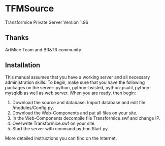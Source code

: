 # TFMSource
Transformice Private Server Version 1.96

## Thanks
ArtMice Team and BR&TR community


## Installation

This manual assumes that you have a working server and all necessary administration skills. To begin, make sure that you have the following packages on the server: python, python-twisted, python-psutil, python-mysqldb as well as web server. When you are ready, then begin:

   1. Download the source and database. Import database and edit file /modules/Config.py.
   2. Download the Web-Components and put all files on your site.
   3. In the Web-Components decompile file Transformice.swf and change IP.
   4. Overwrite Transformice.swf on your site.
   5. Start the server with command python Start.py.

More detailed instructions you can find on the Internet.

